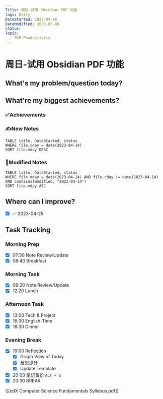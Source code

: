```yaml
---
Title: 周日-试用 Obsidian PDF 功能
tags: Daily
DateStarted: 2023-04-16
DateModified: 2023-05-08
status:
Topic:
  - PKM-Productivity
---
```


# 周日-试用 Obsidian PDF 功能

## What's my problem/question today?

## What're my biggest achievements?

### ✅Achievements

### ✍️New Notes

```dataview
TABLE title, DateStarted, status
WHERE file.cday = date(2023-04-14)
SORT file.mday DESC
```

### 📝Modified Notes

```dataview
TABLE title, DateStarted, status
WHERE file.mday = date(2023-04-14) AND file.cday != date(2023-04-14) AND contains(modified, "2023-04-14")
SORT file.mday ASC
```

## Where can I improve?

- [x] ✅ 2023-04-25

## Task Tracking

### Morning Prep

- [x] 07:30 Note Review/Update
- [x] 08:40 Breakfast

### Morning Task

- [x] 09:20 Note Review/Update
- [x] 12:20 Lunch

### Afternoon Task

- [x] 13:00 Tech & Project
- [x] 16:30 English-Time
- [x] 18:30 Dinner

### Evening Break

- [x] 19:00 Reflection
  - [x] Graph View of Today
  - [x] 反思提升
  - [x] Update Template
- [x] 20:00 笔记备份 `ALT + G`
- [x] 20:30 BREAK

![[edX Computer Science Fundamentals Syllabus.pdf]]
